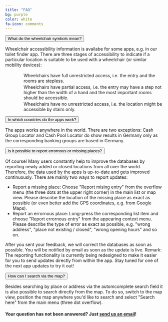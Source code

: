 ```yaml
---
title: "FAQ"
bg: purple
color: white
fa-icon: comments
---
```

<button class="faqquestion" answerID="a1" style="margin-bottom: 0;">What do the wheelchair symbols mean?</button>
<div class="faqanswer" id="a1">
<p style="margin-top: 0;">Wheelchair accessibility information is availabe for some apps, e.g. in our toilet finder app. There are three stages of accessibility to indicate if a particular location is suitable to be used with a wheelchair (or similar mobility devices):
<ul style="list-style-type: none;">
  <li style="background: url('img/wheelchair_yes.png') no-repeat left top; min-height: 25px; padding-left: 35px; padding-top: 3px;">Wheelchairs have full unrestricted access, i.e. the entry and the rooms are stepless.</li>
  <li style="background: url('img/wheelchair_limited.png') no-repeat left top; min-height: 25px; padding-left: 35px; padding-top: 3px;">Wheelchairs have partial access, i.e. the entry may have a step not higher than the width of a hand and the most important rooms should be accessible.</li>
  <li style="background: url('img/wheelchair_no.png') no-repeat left top; min-height: 25px; padding-left: 35px; padding-top: 3px;">Wheelchairs have no unrestricted access, i.e. the location might be accessible by stairs only.</li>
</ul>
</p>
</div>

<button class="faqquestion" answerID="a2" style="margin-bottom: 0;">In which countries do the apps work?</button>
<div class="faqanswer" id="a2">
<p style="margin-top: 0;">The apps works anywhere in the world. There are two exceptions: Cash Group Locator and Cash Pool Locator do show results in Germany only as the corresponding banking groups are based in Germany.
</p>
</div>

<button class="faqquestion" answerID="a3" style="margin-bottom: 0;">Is it possible to report errornous or missing places?</button>
<div class="faqanswer" id="a3">
<p style="margin-top: 0;">Of course! Many users constantly help to improve the databases by reporting newly added or closed locations from all over the world. Therefore, the data used by the apps is up-to-date and gets improved continuously. There are mainly two ways to report updates:
<ul>
  <li>Report a missing place: Choose "Report mising entry" from the overflow menu (the three dots at the upper right corner) in the main list or map view. Please describe the location of the missing place as exact as possible (or even better add the GPS coordinates, e.g. from Google Maps). </li>
  <li>Report an errornous place: Long-press the corresponding list item and choose "Report errornous entry" from the appearing context menu. Please describe the type of error as exact as possible, e.g. "wrong address", "place not existing / closed", "wrong opening hours" and so on.</li>
</ul>
</p>
<p>
After you sent your feedback, we will correct the databases as soon as possible. You will be notified by email as soon as the update is live.
Remark: The reporting functionality is currently being redesigned to make it easier for you to send updates directly from within the app. Stay tuned for one of the next app updates to try it out!
</p>
</div>

<button class="faqquestion" answerID="a4" style="margin-bottom: 0;">How can I search via the map?</button>
<div class="faqanswer" id="a4">
<p style="margin-top: 0;">Besides searching by place or address via the automcomplete search field it is also possible to search directly from the map.
To do so, switch to the map view, position the map anywhere you'd like to search and select "Search here" from the main menu (three dot overflow).
</p>
</div>

<!--
<button class="faqquestion" answerID="aX" style="margin-bottom: 0;">Q</button>
<div class="faqanswer" id="aX">
<p style="margin-top: 0;">A
</p>
</div>
-->
#### Your question has not been answered? Just <a href="mailto:positive.infinity.development@gmail.com?subject=Apps">send us an email</a>!

<script>
var coll = document.getElementsByClassName("faqquestion");
var i;

for (i = 0; i < coll.length; i++) {
  coll[i].addEventListener("click", function() {
    this.classList.toggle("active");
    var elem = document.getElementById(this.getAttribute("answerID"));
    if (elem.style.display === "block") {
      elem.style.display = "none";
    } else {
      elem.style.display = "block";
    }
  });
}
</script>
